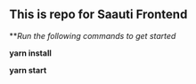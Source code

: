 ## This is repo for Saauti Frontend


**<i>Run the following commands to get started</i>

**yarn install**

**yarn start**